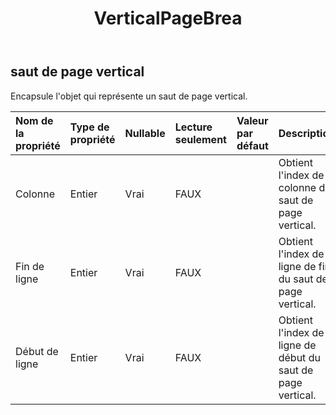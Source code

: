 ﻿---
title: VerticalPageBrea
second_title: Aspose.Cells Cloud Documen
type: docs
url: /fr/specification/model/verticalpagebreak/
description: "Aspose.Cells Spécification du modèle cloud : VerticalPageBreak. Gérez sans effort Excel et d'autres feuilles de calcul avec des fonctionnalités telles que l'ouverture, la génération, l'édition, le fractionnement, la fusion, la comparaison et la conversion."
kwords: Excel, Office, feuille de calcul, Cloud REST API, VerticalPageBreak
weight: 50
---
## **saut de page vertical**

 Encapsule l'objet qui représente un saut de page vertical.

| Nom de la propriété| Type de propriété| Nullable| Lecture seulement| Valeur par défaut| Description|
|:- |:- |:- |:- |:- |:- |
| Colonne| Entier| Vrai| FAUX|| Obtient l'index de colonne du saut de page vertical.|
| Fin de ligne| Entier| Vrai| FAUX|| Obtient l'index de ligne de fin du saut de page vertical.|
| Début de ligne| Entier| Vrai| FAUX|| Obtient l'index de la ligne de début du saut de page vertical.|

